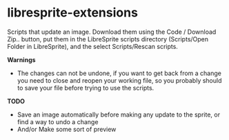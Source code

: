 # libresprite-extensions
Scripts that update an image. Download them using the Code / Download Zip.. button, put them in the LibreSprite scripts directory (Scripts/Open Folder in LibreSprite), and the select Scripts/Rescan scripts. 

**Warnings**

- The changes can not be undone, if you want to get back from a change you need to close and reopen your working file, so you probably should to save your file before trying to use the scripts. 

**TODO** 

- Save an image automatically before making any update to the sprite, or find a way to undo a change
- And/or Make some sort of preview
